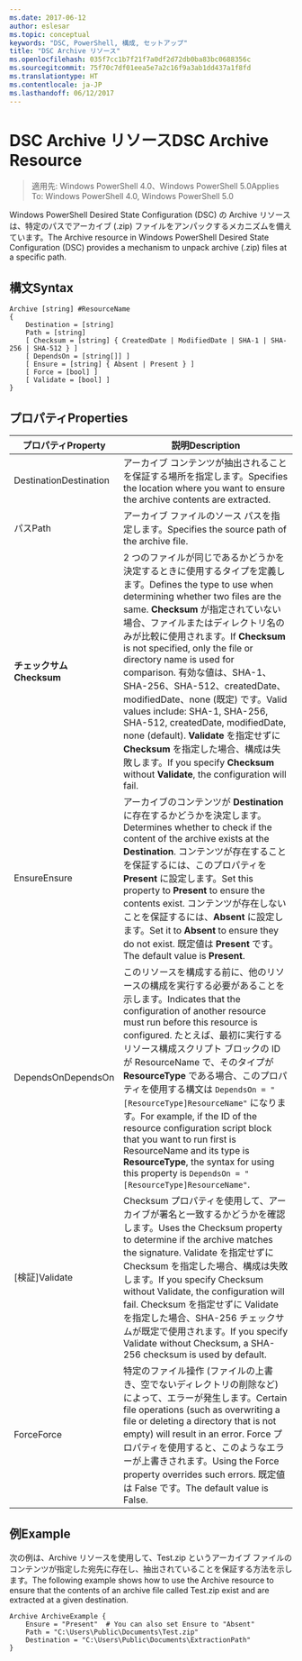 ```yaml
---
ms.date: 2017-06-12
author: eslesar
ms.topic: conceptual
keywords: "DSC, PowerShell, 構成, セットアップ"
title: "DSC Archive リソース"
ms.openlocfilehash: 035f7cc1b7f21f7a0df2d72db0ba83bc0688356c
ms.sourcegitcommit: 75f70c7df01eea5e7a2c16f9a3ab1dd437a1f8fd
ms.translationtype: HT
ms.contentlocale: ja-JP
ms.lasthandoff: 06/12/2017
---
```

# <a name="dsc-archive-resource"></a><span data-ttu-id="fa0d4-103">DSC Archive リソース</span><span class="sxs-lookup"><span data-stu-id="fa0d4-103">DSC Archive Resource</span></span>

> <span data-ttu-id="fa0d4-104">適用先: Windows PowerShell 4.0、Windows PowerShell 5.0</span><span class="sxs-lookup"><span data-stu-id="fa0d4-104">Applies To: Windows PowerShell 4.0, Windows PowerShell 5.0</span></span>

<span data-ttu-id="fa0d4-105">Windows PowerShell Desired State Configuration (DSC) の Archive リソースは、特定のパスでアーカイブ (.zip) ファイルをアンパックするメカニズムを備えています。</span><span class="sxs-lookup"><span data-stu-id="fa0d4-105">The Archive resource in Windows PowerShell Desired State Configuration (DSC) provides a mechanism to unpack archive (.zip) files at a specific path.</span></span>

## <a name="syntax"></a><span data-ttu-id="fa0d4-106">構文</span><span class="sxs-lookup"><span data-stu-id="fa0d4-106">Syntax</span></span> 
```MOF
Archive [string] #ResourceName
{
    Destination = [string]
    Path = [string]
    [ Checksum = [string] { CreatedDate | ModifiedDate | SHA-1 | SHA-256 | SHA-512 } ]
    [ DependsOn = [string[]] ]
    [ Ensure = [string] { Absent | Present } ]
    [ Force = [bool] ]
    [ Validate = [bool] ]
}
```

## <a name="properties"></a><span data-ttu-id="fa0d4-107">プロパティ</span><span class="sxs-lookup"><span data-stu-id="fa0d4-107">Properties</span></span>

|  <span data-ttu-id="fa0d4-108">プロパティ</span><span class="sxs-lookup"><span data-stu-id="fa0d4-108">Property</span></span>  |  <span data-ttu-id="fa0d4-109">説明</span><span class="sxs-lookup"><span data-stu-id="fa0d4-109">Description</span></span>   | 
|---|---| 
| <span data-ttu-id="fa0d4-110">Destination</span><span class="sxs-lookup"><span data-stu-id="fa0d4-110">Destination</span></span>| <span data-ttu-id="fa0d4-111">アーカイブ コンテンツが抽出されることを保証する場所を指定します。</span><span class="sxs-lookup"><span data-stu-id="fa0d4-111">Specifies the location where you want to ensure the archive contents are extracted.</span></span>| 
| <span data-ttu-id="fa0d4-112">パス</span><span class="sxs-lookup"><span data-stu-id="fa0d4-112">Path</span></span>| <span data-ttu-id="fa0d4-113">アーカイブ ファイルのソース パスを指定します。</span><span class="sxs-lookup"><span data-stu-id="fa0d4-113">Specifies the source path of the archive file.</span></span>| 
| <span data-ttu-id="fa0d4-114">__チェックサム__</span><span class="sxs-lookup"><span data-stu-id="fa0d4-114">__Checksum__</span></span>| <span data-ttu-id="fa0d4-115">2 つのファイルが同じであるかどうかを決定するときに使用するタイプを定義します。</span><span class="sxs-lookup"><span data-stu-id="fa0d4-115">Defines the type to use when determining whether two files are the same.</span></span> <span data-ttu-id="fa0d4-116">__Checksum__ が指定されていない場合、ファイルまたはディレクトリ名のみが比較に使用されます。</span><span class="sxs-lookup"><span data-stu-id="fa0d4-116">If __Checksum__ is not specified, only the file or directory name is used for comparison.</span></span> <span data-ttu-id="fa0d4-117">有効な値は、SHA-1、SHA-256、SHA-512、createdDate、modifiedDate、none (既定) です。</span><span class="sxs-lookup"><span data-stu-id="fa0d4-117">Valid values include: SHA-1, SHA-256, SHA-512, createdDate, modifiedDate, none (default).</span></span> <span data-ttu-id="fa0d4-118">__Validate__ を指定せずに __Checksum__ を指定した場合、構成は失敗します。</span><span class="sxs-lookup"><span data-stu-id="fa0d4-118">If you specify __Checksum__ without __Validate__, the configuration will fail.</span></span>| 
| <span data-ttu-id="fa0d4-119">Ensure</span><span class="sxs-lookup"><span data-stu-id="fa0d4-119">Ensure</span></span>| <span data-ttu-id="fa0d4-120">アーカイブのコンテンツが __Destination__ に存在するかどうかを決定します。</span><span class="sxs-lookup"><span data-stu-id="fa0d4-120">Determines whether to check if the content of the archive exists at the __Destination__.</span></span> <span data-ttu-id="fa0d4-121">コンテンツが存在することを保証するには、このプロパティを __Present__ に設定します。</span><span class="sxs-lookup"><span data-stu-id="fa0d4-121">Set this property to __Present__ to ensure the contents exist.</span></span> <span data-ttu-id="fa0d4-122">コンテンツが存在しないことを保証するには、__Absent__ に設定します。</span><span class="sxs-lookup"><span data-stu-id="fa0d4-122">Set it to __Absent__ to ensure they do not exist.</span></span> <span data-ttu-id="fa0d4-123">既定値は __Present__ です。</span><span class="sxs-lookup"><span data-stu-id="fa0d4-123">The default value is __Present__.</span></span>| 
| <span data-ttu-id="fa0d4-124">DependsOn</span><span class="sxs-lookup"><span data-stu-id="fa0d4-124">DependsOn</span></span> | <span data-ttu-id="fa0d4-125">このリソースを構成する前に、他のリソースの構成を実行する必要があることを示します。</span><span class="sxs-lookup"><span data-stu-id="fa0d4-125">Indicates that the configuration of another resource must run before this resource is configured.</span></span> <span data-ttu-id="fa0d4-126">たとえば、最初に実行するリソース構成スクリプト ブロックの ID が ResourceName で、そのタイプが __ResourceType__ である場合、このプロパティを使用する構文は `DependsOn = "[ResourceType]ResourceName"` になります。</span><span class="sxs-lookup"><span data-stu-id="fa0d4-126">For example, if the ID of the resource configuration script block that you want to run first is ResourceName and its type is __ResourceType__, the syntax for using this property is `DependsOn = "[ResourceType]ResourceName"`.</span></span>| 
| <span data-ttu-id="fa0d4-127">[検証]</span><span class="sxs-lookup"><span data-stu-id="fa0d4-127">Validate</span></span>| <span data-ttu-id="fa0d4-128">Checksum プロパティを使用して、アーカイブが署名と一致するかどうかを確認します。</span><span class="sxs-lookup"><span data-stu-id="fa0d4-128">Uses the Checksum property to determine if the archive matches the signature.</span></span> <span data-ttu-id="fa0d4-129">Validate を指定せずに Checksum を指定した場合、構成は失敗します。</span><span class="sxs-lookup"><span data-stu-id="fa0d4-129">If you specify Checksum without Validate, the configuration will fail.</span></span> <span data-ttu-id="fa0d4-130">Checksum を指定せずに Validate を指定した場合、SHA-256 チェックサムが既定で使用されます。</span><span class="sxs-lookup"><span data-stu-id="fa0d4-130">If you specify Validate without Checksum, a SHA-256 checksum is used by default.</span></span>| 
| <span data-ttu-id="fa0d4-131">Force</span><span class="sxs-lookup"><span data-stu-id="fa0d4-131">Force</span></span>| <span data-ttu-id="fa0d4-132">特定のファイル操作 (ファイルの上書き、空でないディレクトリの削除など) によって、エラーが発生します。</span><span class="sxs-lookup"><span data-stu-id="fa0d4-132">Certain file operations (such as overwriting a file or deleting a directory that is not empty) will result in an error.</span></span> <span data-ttu-id="fa0d4-133">Force プロパティを使用すると、このようなエラーが上書きされます。</span><span class="sxs-lookup"><span data-stu-id="fa0d4-133">Using the Force property overrides such errors.</span></span> <span data-ttu-id="fa0d4-134">既定値は False です。</span><span class="sxs-lookup"><span data-stu-id="fa0d4-134">The default value is False.</span></span>| 

## <a name="example"></a><span data-ttu-id="fa0d4-135">例</span><span class="sxs-lookup"><span data-stu-id="fa0d4-135">Example</span></span>

<span data-ttu-id="fa0d4-136">次の例は、Archive リソースを使用して、Test.zip というアーカイブ ファイルのコンテンツが指定した宛先に存在し、抽出されていることを保証する方法を示します。</span><span class="sxs-lookup"><span data-stu-id="fa0d4-136">The following example shows how to use the Archive resource to ensure that the contents of an archive file called Test.zip exist and are extracted at a given destination.</span></span>

```
Archive ArchiveExample {
    Ensure = "Present"  # You can also set Ensure to "Absent"
    Path = "C:\Users\Public\Documents\Test.zip"
    Destination = "C:\Users\Public\Documents\ExtractionPath"
} 
```

